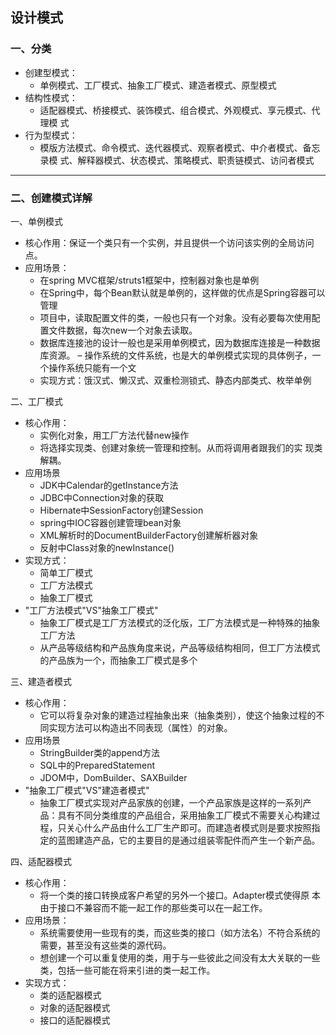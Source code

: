 ## 设计模式

### 一、分类
- 创建型模式：  
   - 单例模式、工厂模式、抽象工厂模式、建造者模式、原型模式
- 结构性模式：   
  - 适配器模式、桥接模式、装饰模式、组合模式、外观模式、享元模式、代理模 式
- 行为型模式：
   - 模版方法模式、命令模式、迭代器模式、观察者模式、中介者模式、备忘录模 式、解释器模式、状态模式、策略模式、职责链模式、访问者模式

 ---
 ### 二、创建模式详解
一、单例模式
- 核心作用：保证一个类只有一个实例，并且提供一个访问该实例的全局访问点。
- 应用场景： 
  - 在spring MVC框架/struts1框架中，控制器对象也是单例
  - 在Spring中，每个Bean默认就是单例的，这样做的优点是Spring容器可以管理 
  - 项目中，读取配置文件的类，一般也只有一个对象。没有必要每次使用配置文件数据，每次new一个对象去读取。
  - 数据库连接池的设计一般也是采用单例模式，因为数据库连接是一种数据库资源。 – 操作系统的文件系统，也是大的单例模式实现的具体例子，一个操作系统只能有一个文
  - 实现方式：饿汉式、懒汉式、双重检测锁式、静态内部类式、枚举单例
    
二、工厂模式
- 核心作用： 
  - 实例化对象，用工厂方法代替new操作
  - 将选择实现类、创建对象统一管理和控制。从而将调用者跟我们的实 现类解耦。
- 应用场景
  - JDK中Calendar的getInstance方法
  - JDBC中Connection对象的获取
  - Hibernate中SessionFactory创建Session
  - spring中IOC容器创建管理bean对象
  - XML解析时的DocumentBuilderFactory创建解析器对象
  - 反射中Class对象的newInstance()
- 实现方式：
  - 简单工厂模式
  - 工厂方法模式
  - 抽象工厂模式
-  "工厂方法模式"VS"抽象工厂模式"
   - 抽象工厂模式是工厂方法模式的泛化版，工厂方法模式是一种特殊的抽象工厂方法
   - 从产品等级结构和产品族角度来说，产品等级结构相同，但工厂方法模式的产品族为一个，而抽象工厂模式是多个

三、建造者模式
- 核心作用：
  - 它可以将复杂对象的建造过程抽象出来（抽象类别），使这个抽象过程的不同实现方法可以构造出不同表现（属性）的对象。
- 应用场景
  - StringBuilder类的append方法 
  - SQL中的PreparedStatement 
  - JDOM中，DomBuilder、SAXBuilder
- "抽象工厂模式"VS"建造者模式"
  - 抽象工厂模式实现对产品家族的创建，一个产品家族是这样的一系列产品：具有不同分类维度的产品组合，采用抽象工厂模式不需要关心构建过程，只关心什么产品由什么工厂生产即可。而建造者模式则是要求按照指定的蓝图建造产品，它的主要目的是通过组装零配件而产生一个新产品。
  
四、适配器模式
- 核心作用：
  -  将一个类的接口转换成客户希望的另外一个接口。Adapter模式使得原 本由于接口不兼容而不能一起工作的那些类可以在一起工作。 
- 应用场景：
  - 系统需要使用一些现有的类，而这些类的接口（如方法名）不符合系统的需要，甚至没有这些类的源代码。
  - 想创建一个可以重复使用的类，用于与一些彼此之间没有太大关联的一些类，包括一些可能在将来引进的类一起工作。
- 实现方式：
  - 类的适配器模式
  - 对象的适配器模式
  - 接口的适配器模式